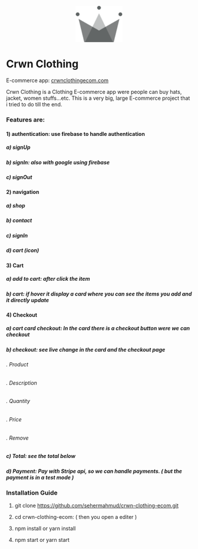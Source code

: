 <p align="center">
  <a href="https://github.com/sehermahmud/crwn-clothing-ecom">
    <img src="./src/assets/crown.svg" alt="Logo" width="25%" height="35%">
  </a>
</p>

# Crwn Clothing

E-commerce app: [crwnclothingecom.com](https://github.com/sehermahmud/crwn-clothing-ecom)

Crwn Clothing is a Clothing E-commerce app were people can buy hats, jacket, women stuffs...etc. This is a very big, large E-commerce project that i tried to do till the end.

### Features are:

#### 1) authentication: use firebase to handle authentication

##### a) signUp

##### b) signIn: also with google using firebase

##### c) signOut

#### 2) navigation

##### a) shop

##### b) contact

##### c) signIn

##### d) cart (icon)

#### 3) Cart

##### a) add to cart: after click the item

##### b) cart: if hover it display a card where you can see the items you add and it directly update

#### 4) Checkout

##### a) cart card checkout: In the card there is a checkout button were we can checkout

##### b) checkout: see live change in the card and the checkout page

###### . Product

###### . Description

###### . Quantity

###### . Price

###### . Remove

##### c) Total: see the total below

##### d) Payment: Pay with Stripe api, so we can handle payments. ( but the payment is in a test mode )

### Installation Guide

1. git clone https://github.com/sehermahmud/crwn-clothing-ecom.git

2. cd crwn-clothing-ecom: ( then you open a editer )

3. npm install or yarn install

4. npm start or yarn start
